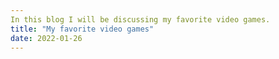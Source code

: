 ```yaml
---
In this blog I will be discussing my favorite video games.
title: "My favorite video games"
date: 2022-01-26
---
```

